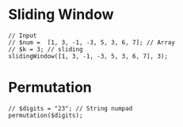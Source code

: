 # Sliding Window

```
// Input
// $num =  [1, 3, -1, -3, 5, 3, 6, 7]; // Array
// $k = 3; // sliding
slidingWindow([1, 3, -1, -3, 5, 3, 6, 7], 3);
```

# Permutation

```
// $digits = "23"; // String numpad
permutation($digits);
```
